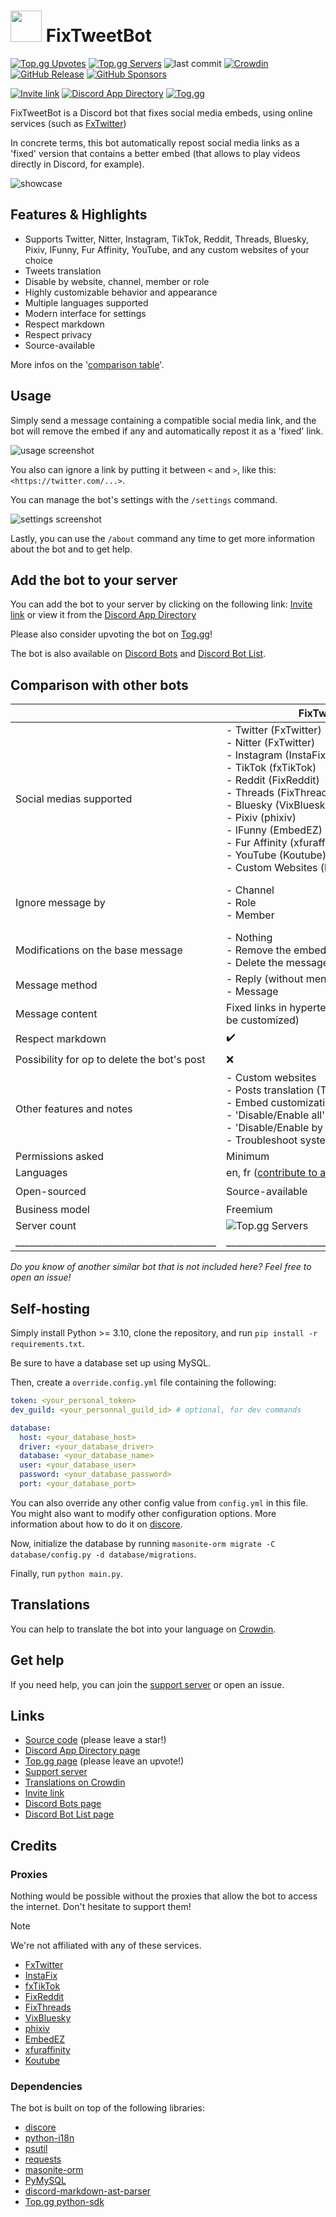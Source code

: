 <span>
    <h1>
        <img src="assets\logo_alpha.png" width="50"/>
        FixTweetBot
    </h1>
</span>

[![Top.gg Upvotes](https://top.gg/api/widget/upvotes/1164651057243238400.svg)](https://top.gg/bot/1164651057243238400)
[![Top.gg Servers](https://top.gg/api/widget/servers/1164651057243238400.svg)](https://top.gg/bot/1164651057243238400)
![last commit](https://img.shields.io/github/last-commit/Kyrela/FixTweetBot)
[![Crowdin](https://badges.crowdin.net/fixtweetbot/localized.svg)](https://crowdin.com/project/fixtweetbot)
[![GitHub Release](https://img.shields.io/github/v/release/Kyrela/FixTweetBot?style=flat)](https://github.com/Kyrela/FixTweetBot/releases/latest)
[![GitHub Sponsors](https://img.shields.io/github/sponsors/Kyrela)](https://github.com/sponsors/Kyrela)

[![Invite link](https://img.shields.io/badge/Invite_link-blue)](https://discord.com/oauth2/authorize?client_id=1164651057243238400)
[![Discord App Directory](https://img.shields.io/badge/Discord_App_Directory-grey)](https://discord.com/application-directory/1164651057243238400)
[![Tog.gg](https://img.shields.io/badge/Tog.gg-fc3164)](https://top.gg/bot/1164651057243238400)


FixTweetBot is a Discord bot that fixes social media embeds,
using online services (such as [FxTwitter](https://github.com/FixTweet/FxTwitter))

In concrete terms, this bot automatically repost social media links as a 'fixed' version
that contains a better embed (that allows to play videos directly in Discord, for example).

![showcase](assets/showcase.png)

## Features & Highlights

- Supports Twitter, Nitter, Instagram, TikTok, Reddit, Threads, Bluesky, Pixiv, IFunny, Fur Affinity, YouTube, and
  any custom websites of your choice
- Tweets translation
- Disable by website, channel, member or role
- Highly customizable behavior and appearance
- Multiple languages supported
- Modern interface for settings
- Respect markdown
- Respect privacy
- Source-available

More infos on the '[comparison table](#comparison-with-other-bots)'.

## Usage

Simply send a message containing a compatible social media link, and the bot will remove the embed if any and
automatically repost it as a 'fixed' link.

![usage screenshot](assets/usage.png)

You also can ignore a link by putting it between `<` and `>`, like this: `<https://twitter.com/...>`.

You can manage the bot's settings with the `/settings` command.

![settings screenshot](assets/settings.gif)

Lastly, you can use the `/about` command any time to get more information about the bot and to get help.

## Add the bot to your server

You can add the bot to your server by clicking on the following
link: [Invite link](https://discord.com/oauth2/authorize?client_id=1164651057243238400)
or view it from the [Discord App Directory](https://discord.com/application-directory/1164651057243238400)

Please also consider upvoting the bot on [Tog.gg](https://top.gg/bot/1164651057243238400)!

The bot is also available on
[Discord Bots](https://discord.bots.gg/bots/1164651057243238400) and
[Discord Bot List](https://discord.ly/fixtweet).

## Comparison with other bots

|                                              | FixTweetBot                                                                                                                                                                                                                                                                                                                  | [LinkFix](https://github.com/podaboutlist/linkfix-for-discord)                                                                                       | [Dystopia](https://top.gg/bot/1038138572613619793)                                                | [EmbedEz](https://embedez.com)                                                                                     | [Nano Embedding](https://discord.com/application-directory/978552836105326592)                                                                                                               | [Keto](https://github.com/stekc/Keto-Bot)                                                                                                                    | [ComebackTwitterEmbed](https://top.gg/fr/bot/1161267455335862282)                                                            | [TweetFixer](https://top.gg/fr/bot/1177042905622396928) | [VxT](https://top.gg/fr/bot/1015497909925580830)                                             | [VXC/FixTwitter](https://top.gg/fr/bot/1162350583198515210)      | [Twitter Video Embeds](https://discord.com/application-directory/842601826674540574) | [Auto FxTwitter](https://discord.com/application-directory/1275895582220877855) |
|----------------------------------------------|------------------------------------------------------------------------------------------------------------------------------------------------------------------------------------------------------------------------------------------------------------------------------------------------------------------------------|------------------------------------------------------------------------------------------------------------------------------------------------------|---------------------------------------------------------------------------------------------------|--------------------------------------------------------------------------------------------------------------------|----------------------------------------------------------------------------------------------------------------------------------------------------------------------------------------------|--------------------------------------------------------------------------------------------------------------------------------------------------------------|------------------------------------------------------------------------------------------------------------------------------|---------------------------------------------------------|----------------------------------------------------------------------------------------------|------------------------------------------------------------------|--------------------------------------------------------------------------------------|---------------------------------------------------------------------------------|
| Social medias supported                      | - Twitter (FxTwitter)<br/>- Nitter (FxTwitter)<br/>- Instagram (InstaFix)<br/>- TikTok (fxTikTok)<br/>- Reddit (FixReddit)<br/>- Threads (FixThreads)<br/>- Bluesky (VixBluesky)<br/>- Pixiv (phixiv)<br/>- IFunny (EmbedEZ)<br/>- Fur Affinity (xfuraffinity)<br/>- YouTube (Koutube)<br/>- Custom Websites (like Mastodon) | - Twitter (FxTwitter)<br/>- Youtube Shorts (Youtube)<br/>- TikTok (vxtiktok)<br/>- Instagram (InstaFix)<br/>- Reddit (vxreddit)<br/>- Pixiv (phixiv) | - Twitter (FxTwitter)<br/>- TikTok (vxtiktok)<br/>- Reddit (FixReddit)<br/>- Instagram (InstaFix) | - Twitter (EmbedEZ)<br/>- TikTok (EmbedEZ)<br/>- Instagram (EmbedEZ)<br/>- Reddit (EmbedEZ)<br/>- IFunny (EmbedEZ) | - Twitter (custom)<br/>- Bluesky (custom)<br/>- Instagram (custom)<br/>- TikTok (custom)<br/>- Pixiv (custom)<br/>- DevianArt (custom)<br/>- Fur Affinity (custom)<br/>- Newgrounds (custom) | - Twitter (FxTwitter)<br/>- TikTok (QuickVids) <br/>- Instagram (InstaFix)<br/>- Reddit (FixReddit/Custom)<br/>- Apple Music (Odesli)<br/>- Spotify (Odesli) | - Twitter (custom)                                                                                                           | - Twitter (FxTwitter)                                   | - Twitter (FxTwitter)<br/>- Instagram (InstaFix)<br/>- TikTok (tiktxk)<br/>- Custom Websites | - Twitter (FxTwitter/vxTwitter)                                  | - Twitter (Custom)<br/>- TikTok (Custom)<br/>- Reddit (Custom)                       | - Twitter (FxTwitter)                                                           |
| Ignore message by                            | - Channel<br/>- Role<br/>- Member                                                                                                                                                                                                                                                                                            | ❌                                                                                                                                                    | ❌                                                                                                 | ❌                                                                                                                  | ❌                                                                                                                                                                                            | ❌                                                                                                                                                            | - Channel<br/>- Role<br/>- Member<br/>- Keywords                                                                             | ❌                                                       | - Role<br/>- Member                                                                          | ❌                                                                | ❌                                                                                    | ❌                                                                               |
| Modifications on the base message            | - Nothing<br/>- Remove the embed<br/>- Delete the message                                                                                                                                                                                                                                                                    | ❌                                                                                                                                                    | - Delete the message                                                                              | ❌                                                                                                                  | - Remove the embed                                                                                                                                                                           | - Remove the embed                                                                                                                                           | - Nothing<br/>- Delete the message (if it contains only the link)                                                            | - Delete the message                                    | - Delete the message<br/>- Nothing                                                           | - Delete the message                                             | - Delete (only if using webhook, else nothing)                                       | - Remove the embed                                                              |
| Message method                               | - Reply (without mention)<br/>- Message                                                                                                                                                                                                                                                                                      | - Replying (without mention)                                                                                                                         | - Message                                                                                         | - Message                                                                                                          | - Reply                                                                                                                                                                                      | - Reply                                                                                                                                                      | - Reply<br/>- Message                                                                                                        | - Message                                               | - Message (as bot or using webhook)                                                          | - Message                                                        | - Reply<br/>- Message (using webhook)                                                | - Reply                                                                         |
| Message content                              | Fixed links in hypertext (view render can be customized)                                                                                                                                                                                                                                                                     | Fixed links                                                                                                                                          | Author + full message content with fixed links in hypertext                                       | Fixed link                                                                                                         | Embed, with a second embed containing the video if any.                                                                                                                                      | Fixed link                                                                                                                                                   | Embed with separated video, photos in the embed **or** as attachments                                                        | Author's mention + message content with fixed links     | Message content with fixed links                                                             | Author's mention + message content with fixed links in hypertext | Embeds with video as an attachment **or** only medias                                | Fixed links                                                                     |
| Respect markdown                             | ✔️                                                                                                                                                                                                                                                                                                                           | ❌                                                                                                                                                    | ❌                                                                                                 | ❌                                                                                                                  | ❌                                                                                                                                                                                            | ❌                                                                                                                                                            | ❌                                                                                                                            | ❌                                                       | ❌                                                                                            | ❌                                                                | ✔️                                                                                   | ❌                                                                               |
| Possibility for op to delete the bot's post  | ❌                                                                                                                                                                                                                                                                                                                            | ❌                                                                                                                                                    | ✔️                                                                                                | ❌                                                                                                                  | ✔️                                                                                                                                                                                           | ❌                                                                                                                                                            | ✔️                                                                                                                           | ❌                                                       | ✔️ (for everyone, vote-based)                                                                | ✔️                                                               | ✔️                                                                                   | ❌                                                                               |
| Other features and notes                     | - Custom websites<br/>- Posts translation (Twitter)<br/>- Embed customization (Twi, Insta, TikTok)<br/>- 'Disable/Enable all' on filters<br/>- 'Disable/Enable by default' on filters<br/>- Troubleshoot system                                                                                                              | ❌                                                                                                                                                    | ❌                                                                                                 | - Website interface<br/>- Download system                                                                          | - False positive on already-fixed links                                                                                                                                                      | ❌                                                                                                                                                            | - Posts translation (Twitter)<br/>- Download videos (Twitter)<br/>- Tweet save<br/>- Customization<br/>- React to other bots | ❌                                                       | - Custom websites<br/>- Quote tweet settings<br/>- Posts translation (Twitter)               | ❌                                                                | - Download videos                                                                    | ❌                                                                               |
| Permissions asked                            | Minimum                                                                                                                                                                                                                                                                                                                      | Unused ones                                                                                                                                          | Unused ones **and** missing ones                                                                  | Unused ones **and** missing ones                                                                                   | Unused ones **and** missing ones                                                                                                                                                             | Minimum                                                                                                                                                      | Not enough                                                                                                                   | Not enough                                              | Extremely abusive, for privacy and security                                                  | Administrator (real risk)                                        | Not enough                                                                           | Not enough                                                                      |
| Languages                                    | en, fr ([contribute to add more!](https://crowdin.com/project/fixtweetbot))                                                                                                                                                                                                                                                  | ➖                                                                                                                                                    | en                                                                                                | en                                                                                                                 | en                                                                                                                                                                                           | en                                                                                                                                                           | jp                                                                                                                           | en                                                      | en                                                                                           | jp                                                               | en                                                                                   | en                                                                              |
| Open-sourced                                 | Source-available                                                                                                                                                                                                                                                                                                             | ✔️                                                                                                                                                   | ❌                                                                                                 | ❌                                                                                                                  | ❌                                                                                                                                                                                            | ✔️                                                                                                                                                           | ❌                                                                                                                            | ❌                                                       | ❌                                                                                            | ❌                                                                | ❌                                                                                    | ❌                                                                               |
| Business model                               | Freemium                                                                                                                                                                                                                                                                                                                     | Free                                                                                                                                                 | Free                                                                                              | Freemium                                                                                                           | Free, donations accepted                                                                                                                                                                     | Free                                                                                                                                                         | Free                                                                                                                         | Free                                                    | Free                                                                                         | Free                                                             | Free                                                                                 | Free                                                                            |
| Server count                                 | ![Top.gg Servers](https://top.gg/api/widget/servers/1164651057243238400.svg)                                                                                                                                                                                                                                                 | 2.3K (07/09/24)                                                                                                                                      | 1.4K (07/09/24)                                                                                   | 2.5K (07/09/24)                                                                                                    | 3.8K (07/09/24)                                                                                                                                                                              | ![top.gg - Servers](https://top.gg/api/widget/servers/1128948590467895396.svg)                                                                               | 8.3K (07/09/24)                                                                                                              | ➖                                                       | ➖                                                                                            | ➖                                                                | 9.1K (07/09/24)                                                                      | 11 (07/09/24)                                                                   |
| ____________________________________________ | _____________________________________________                                                                                                                                                                                                                                                                                | __________________________                                                                                                                           | ___________________________________                                                               | ___________________________________                                                                                | ________________________________________                                                                                                                                                     | _______________________________                                                                                                                              | ____________________________________________________                                                                         | ________________________________                        | ________________________________________________                                             | ________________________________________                         | _________________________________                                                    | _______________________                                                         |

_Do you know of another similar bot that is not included here? Feel free to open an issue!_

## Self-hosting

Simply install Python >= 3.10, clone the repository, and run `pip install -r requirements.txt`.

Be sure to have a database set up using MySQL.

Then, create a `override.config.yml` file containing the following:

```yaml
token: <your_personal_token>
dev_guild: <your_personnal_guild_id> # optional, for dev commands

database:
  host: <your_database_host>
  driver: <your_database_driver>
  database: <your_database_name>
  user: <your_database_user>
  password: <your_database_password>
  port: <your_database_port>
```

You can also override any other config value from `config.yml` in this file.
You might also want to modify other configuration options. More information about how to do it
on [discore](https://github.com/Kyrela/discore).

Now, initialize the database by running `masonite-orm migrate -C database/config.py -d database/migrations`.

Finally, run `python main.py`.

## Translations

You can help to translate the bot into your language on [Crowdin](https://crowdin.com/project/fixtweetbot).

## Get help

If you need help, you can join the [support server](https://discord.gg/3ej9JrkF3U) or open an issue.

## Links

- [Source code](https://github.com/Kyrela/FixTweetBot) (please leave a star!)
- [Discord App Directory page](https://discord.com/application-directory/1164651057243238400)
- [Top.gg page](https://top.gg/bot/1164651057243238400) (please leave an upvote!)
- [Support server](https://discord.gg/3ej9JrkF3U)
- [Translations on Crowdin](https://crowdin.com/project/fixtweetbot)
- [Invite link](https://discord.com/oauth2/authorize?client_id=1164651057243238400)
- [Discord Bots page](https://discord.bots.gg/bots/1164651057243238400)
- [Discord Bot List page](https://discord.ly/fixtweet)

## Credits

### Proxies

Nothing would be possible without the proxies that allow the bot to access the internet. Don't hesitate to support them!

> [!NOTE]
We're not affiliated with any of these services.

- [FxTwitter](https://github.com/FixTweet/FxTwitter)
- [InstaFix](https://github.com/Wikidepia/InstaFix)
- [fxTikTok](https://github.com/okdargy/fxTikTok)
- [FixReddit](https://github.com/MinnDevelopment/fxreddit)
- [FixThreads](https://github.com/milanmdev/fixthreads)
- [VixBluesky](https://github.com/Rapougnac/VixBluesky)
- [phixiv](https://github.com/thelaao/phixiv)
- [EmbedEZ](https://embedez.com)
- [xfuraffinity](https://github.com/FirraWoof/xfuraffinity)
- [Koutube](https://github.com/iGerman00/koutube)


### Dependencies

The bot is built on top of the following libraries:

- [discore](https://github.com/Kyrela/discore)
- [python-i18n](https://github.com/danhper/python-i18n)
- [psutil](https://github.com/giampaolo/psutil)
- [requests](https://github.com/psf/requests)
- [masonite-orm](https://github.com/MasoniteFramework/orm)
- [PyMySQL](https://github.com/PyMySQL/PyMySQL)
- [discord-markdown-ast-parser](https://github.com/Vioshim/discord-markdown-ast-parser)
- [Top.gg python-sdk](https://github.com/null8626/python-sdk/tree/patch-1)
